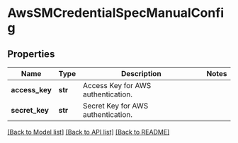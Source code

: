 # AwsSMCredentialSpecManualConfig

## Properties
Name | Type | Description | Notes
------------ | ------------- | ------------- | -------------
**access_key** | **str** | Access Key for AWS authentication. | 
**secret_key** | **str** | Secret Key for AWS authentication. | 

[[Back to Model list]](../README.md#documentation-for-models) [[Back to API list]](../README.md#documentation-for-api-endpoints) [[Back to README]](../README.md)

